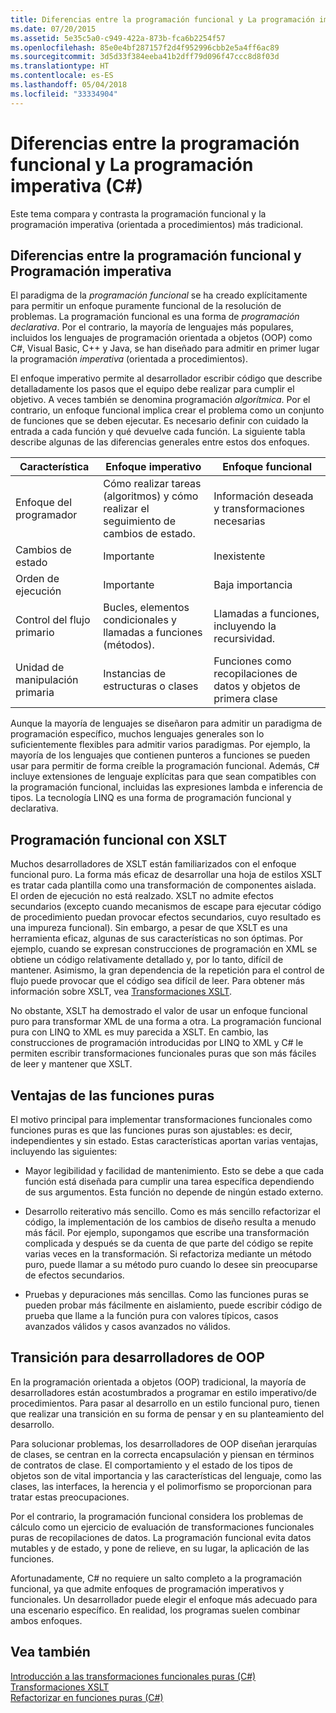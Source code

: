 ```yaml
---
title: Diferencias entre la programación funcional y La programación imperativa (C#)
ms.date: 07/20/2015
ms.assetid: 5e35c5a0-c949-422a-873b-fca6b2254f57
ms.openlocfilehash: 85e0e4bf287157f2d4f952996cbb2e5a4ff6ac89
ms.sourcegitcommit: 3d5d33f384eeba41b2dff79d096f47ccc8d8f03d
ms.translationtype: HT
ms.contentlocale: es-ES
ms.lasthandoff: 05/04/2018
ms.locfileid: "33334904"
---
```

# <a name="functional-programming-vs-imperative-programming-c"></a>Diferencias entre la programación funcional y La programación imperativa (C#)
Este tema compara y contrasta la programación funcional y la programación imperativa (orientada a procedimientos) más tradicional.  
  
## <a name="functional-programming-vs-imperative-programming"></a>Diferencias entre la programación funcional y Programación imperativa  
 El paradigma de la *programación funcional* se ha creado explícitamente para permitir un enfoque puramente funcional de la resolución de problemas. La programación funcional es una forma de *programación declarativa*. Por el contrario, la mayoría de lenguajes más populares, incluidos los lenguajes de programación orientada a objetos (OOP) como C#, Visual Basic, C++ y Java, se han diseñado para admitir en primer lugar la programación *imperativa* (orientada a procedimientos).  
  
 El enfoque imperativo permite al desarrollador escribir código que describe detalladamente los pasos que el equipo debe realizar para cumplir el objetivo. A veces también se denomina programación *algorítmica*. Por el contrario, un enfoque funcional implica crear el problema como un conjunto de funciones que se deben ejecutar. Es necesario definir con cuidado la entrada a cada función y qué devuelve cada función. La siguiente tabla describe algunas de las diferencias generales entre estos dos enfoques.  
  
|Característica|Enfoque imperativo|Enfoque funcional|  
|--------------------|-------------------------|-------------------------|  
|Enfoque del programador|Cómo realizar tareas (algoritmos) y cómo realizar el seguimiento de cambios de estado.|Información deseada y transformaciones necesarias|  
|Cambios de estado|Importante|Inexistente|  
|Orden de ejecución|Importante|Baja importancia|  
|Control del flujo primario|Bucles, elementos condicionales y llamadas a funciones (métodos).|Llamadas a funciones, incluyendo la recursividad.|  
|Unidad de manipulación primaria|Instancias de estructuras o clases|Funciones como recopilaciones de datos y objetos de primera clase|  
  
 Aunque la mayoría de lenguajes se diseñaron para admitir un paradigma de programación específico, muchos lenguajes generales son lo suficientemente flexibles para admitir varios paradigmas. Por ejemplo, la mayoría de los lenguajes que contienen punteros a funciones se pueden usar para permitir de forma creíble la programación funcional. Además, C# incluye extensiones de lenguaje explícitas para que sean compatibles con la programación funcional, incluidas las expresiones lambda e inferencia de tipos. La tecnología LINQ es una forma de programación funcional y declarativa.  
  
## <a name="functional-programming-using-xslt"></a>Programación funcional con XSLT  
 Muchos desarrolladores de XSLT están familiarizados con el enfoque funcional puro. La forma más eficaz de desarrollar una hoja de estilos XSLT es tratar cada plantilla como una transformación de componentes aislada. El orden de ejecución no está realzado. XSLT no admite efectos secundarios (excepto cuando mecanismos de escape para ejecutar código de procedimiento puedan provocar efectos secundarios, cuyo resultado es una impureza funcional). Sin embargo, a pesar de que XSLT es una herramienta eficaz, algunas de sus características no son óptimas. Por ejemplo, cuando se expresan construcciones de programación en XML se obtiene un código relativamente detallado y, por lo tanto, difícil de mantener. Asimismo, la gran dependencia de la repetición para el control de flujo puede provocar que el código sea difícil de leer. Para obtener más información sobre XSLT, vea [Transformaciones XSLT](../../../../standard/data/xml/xslt-transformations.md).  
  
 No obstante, XSLT ha demostrado el valor de usar un enfoque funcional puro para transformar XML de una forma a otra. La programación funcional pura con LINQ to XML es muy parecida a XSLT. En cambio, las construcciones de programación introducidas por LINQ to XML y C# le permiten escribir transformaciones funcionales puras que son más fáciles de leer y mantener que XSLT.  
  
## <a name="advantages-of-pure-functions"></a>Ventajas de las funciones puras  
 El motivo principal para implementar transformaciones funcionales como funciones puras es que las funciones puras son ajustables: es decir, independientes y sin estado. Estas características aportan varias ventajas, incluyendo las siguientes:  
  
-   Mayor legibilidad y facilidad de mantenimiento. Esto se debe a que cada función está diseñada para cumplir una tarea específica dependiendo de sus argumentos. Esta función no depende de ningún estado externo.  
  
-   Desarrollo reiterativo más sencillo. Como es más sencillo refactorizar el código, la implementación de los cambios de diseño resulta a menudo más fácil. Por ejemplo, supongamos que escribe una transformación complicada y después se da cuenta de que parte del código se repite varias veces en la transformación. Si refactoriza mediante un método puro, puede llamar a su método puro cuando lo desee sin preocuparse de efectos secundarios.  
  
-   Pruebas y depuraciones más sencillas. Como las funciones puras se pueden probar más fácilmente en aislamiento, puede escribir código de prueba que llame a la función pura con valores típicos, casos avanzados válidos y casos avanzados no válidos.  
  
## <a name="transitioning-for-oop-developers"></a>Transición para desarrolladores de OOP  
 En la programación orientada a objetos (OOP) tradicional, la mayoría de desarrolladores están acostumbrados a programar en estilo imperativo/de procedimientos. Para pasar al desarrollo en un estilo funcional puro, tienen que realizar una transición en su forma de pensar y en su planteamiento del desarrollo.  
  
 Para solucionar problemas, los desarrolladores de OOP diseñan jerarquías de clases, se centran en la correcta encapsulación y piensan en términos de contratos de clase. El comportamiento y el estado de los tipos de objetos son de vital importancia y las características del lenguaje, como las clases, las interfaces, la herencia y el polimorfismo se proporcionan para tratar estas preocupaciones.  
  
 Por el contrario, la programación funcional considera los problemas de cálculo como un ejercicio de evaluación de transformaciones funcionales puras de recopilaciones de datos. La programación funcional evita datos mutables y de estado, y pone de relieve, en su lugar, la aplicación de las funciones.  
  
 Afortunadamente, C# no requiere un salto completo a la programación funcional, ya que admite enfoques de programación imperativos y funcionales. Un desarrollador puede elegir el enfoque más adecuado para una escenario específico. En realidad, los programas suelen combinar ambos enfoques.  
  
## <a name="see-also"></a>Vea también  
 [Introducción a las transformaciones funcionales puras (C#)](../../../../csharp/programming-guide/concepts/linq/introduction-to-pure-functional-transformations.md)  
 [Transformaciones XSLT](../../../../standard/data/xml/xslt-transformations.md)  
 [Refactorizar en funciones puras (C#)](../../../../csharp/programming-guide/concepts/linq/refactoring-into-pure-functions.md)
